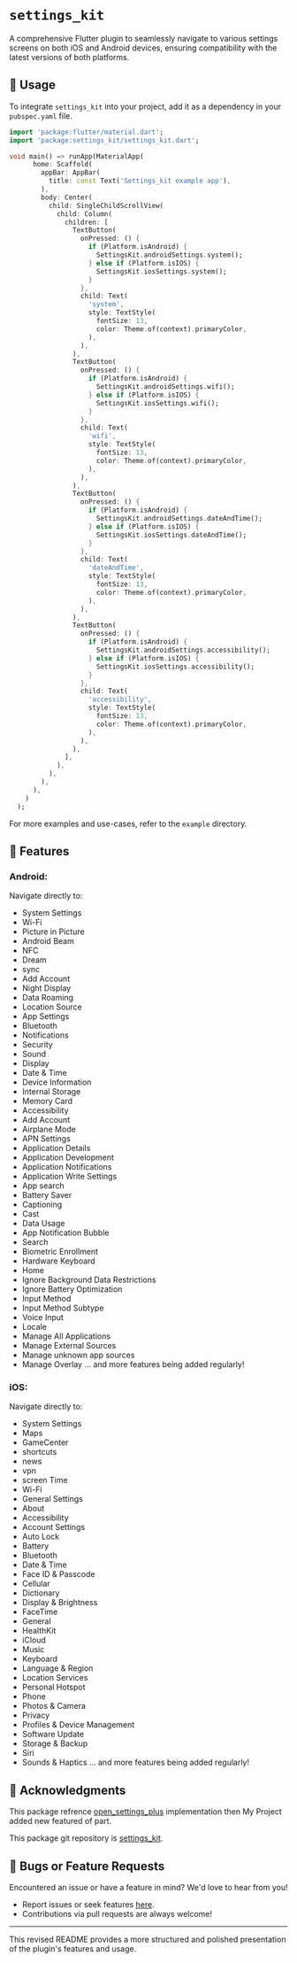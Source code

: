 # `settings_kit`

A comprehensive Flutter plugin to seamlessly navigate to various settings screens on both iOS and Android devices, ensuring compatibility with the latest versions of both platforms.

## 🚀 Usage

To integrate `settings_kit` into your project, add it as a dependency in your `pubspec.yaml` file.

```dart
import 'package:flutter/material.dart';
import 'package:settings_kit/settings_kit.dart';

void main() => runApp(MaterialApp(
      home: Scaffold(
        appBar: AppBar(
          title: const Text('Settings_kit example app'),
        ),
        body: Center(
          child: SingleChildScrollView(
            child: Column(
              children: [
                TextButton(
                  onPressed: () {
                    if (Platform.isAndroid) {
                      SettingsKit.androidSettings.system();
                    } else if (Platform.isIOS) {
                      SettingsKit.iosSettings.system();
                    }
                  },
                  child: Text(
                    'system',
                    style: TextStyle(
                      fontSize: 13,
                      color: Theme.of(context).primaryColor,
                    ),
                  ),
                ),
                TextButton(
                  onPressed: () {
                    if (Platform.isAndroid) {
                      SettingsKit.androidSettings.wifi();
                    } else if (Platform.isIOS) {
                      SettingsKit.iosSettings.wifi();
                    }
                  },
                  child: Text(
                    'wifi',
                    style: TextStyle(
                      fontSize: 13,
                      color: Theme.of(context).primaryColor,
                    ),
                  ),
                ),
                TextButton(
                  onPressed: () {
                    if (Platform.isAndroid) {
                      SettingsKit.androidSettings.dateAndTime();
                    } else if (Platform.isIOS) {
                      SettingsKit.iosSettings.dateAndTime();
                    }
                  },
                  child: Text(
                    'dateAndTime',
                    style: TextStyle(
                      fontSize: 13,
                      color: Theme.of(context).primaryColor,
                    ),
                  ),
                ),
                TextButton(
                  onPressed: () {
                    if (Platform.isAndroid) {
                      SettingsKit.androidSettings.accessibility();
                    } else if (Platform.isIOS) {
                      SettingsKit.iosSettings.accessibility();
                    }
                  },
                  child: Text(
                    'accessibility',
                    style: TextStyle(
                      fontSize: 13,
                      color: Theme.of(context).primaryColor,
                    ),
                  ),
                ),
              ],
            ),
          ),
        ),
      ),
    )
  );
```

For more examples and use-cases, refer to the `example` directory.

## 🌟 Features

### Android:

Navigate directly to:

- System Settings
- Wi-Fi
- Picture in Picture
- Android Beam
- NFC
- Dream
- sync
- Add Account
- Night Display
- Data Roaming
- Location Source
- App Settings
- Bluetooth
- Notifications
- Security
- Sound
- Display
- Date & Time
- Device Information
- Internal Storage
- Memory Card
- Accessibility
- Add Account
- Airplane Mode
- APN Settings
- Application Details
- Application Development
- Application Notifications
- Application Write Settings
- App search
- Battery Saver
- Captioning
- Cast
- Data Usage
- App Notification Bubble
- Search
- Biometric Enrollment
- Hardware Keyboard
- Home
- Ignore Background Data Restrictions
- Ignore Battery Optimization
- Input Method
- Input Method Subtype
- Voice Input
- Locale
- Manage All Applications
- Manage External Sources
- Manage unknown app sources 
- Manage Overlay
... and more features being added regularly!

### iOS:

Navigate directly to:

- System Settings
- Maps
- GameCenter
- shortcuts
- news
- vpn
- screen Time
- Wi-Fi
- General Settings
- About
- Accessibility
- Account Settings
- Auto Lock
- Battery
- Bluetooth
- Date & Time
- Face ID & Passcode
- Cellular
- Dictionary
- Display & Brightness
- FaceTime
- General
- HealthKit
- iCloud
- Music
- Keyboard
- Language & Region
- Location Services
- Personal Hotspot
- Phone
- Photos & Camera
- Privacy
- Profiles & Device Management
- Software Update
- Storage & Backup
- Siri
- Sounds & Haptics
... and more features being added regularly!

## 🙏 Acknowledgments

This package refrence  [open_settings_plus](https://github.com/yanncabral/open_settings_plus) implementation then My Project added new featured of part.

This package git repository is [settings_kit](https://github.com/LeoSsy/settings_kit).

## 🐞 Bugs or Feature Requests

Encountered an issue or have a feature in mind? We'd love to hear from you!

- Report issues or seek features [here](https://github.com/LeoSsy/settings_kit/issues/new).
- Contributions via pull requests are always welcome!

---

This revised README provides a more structured and polished presentation of the plugin's features and usage.



